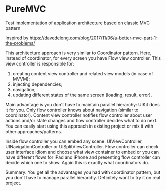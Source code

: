 # PureMVC
Test implementation of application architecture based on classic MVC pattern

Inspired by https://davedelong.com/blog/2017/11/06/a-better-mvc-part-1-the-problems/

This architecture approach is very similar to Coordinator pattern.
Here, instead of coordinator, for every screen you have Flow view controller.
This view controller is responsible for: 
1) creating content view controller and related view models (in case of MVVM);
2) injecting dependencies;
3) navigation;
4) updating different states of the same screen (loading, result, error).

Main advantage is you don't have to maintain parallel hierarchy: UIKit does it for you.
Only flow controller knows about navigation (similar to coordinator).
Content view controller notifies flow controller about user actions and/or state changes and
flow controller decides what to do next.
You can easily start using this approach in existing project or mix it with other approaches/patterns.

Inside flow controller you can embed any scene: UIViewController, UINavigationController or UISplitViewController.
Flow controller can check user interface idiom and choose what view container to embed or you can have different
flows for iPad and iPhone and presenting flow controller can decide which one to show.
Again this is exactly what coordinators do.

Summary: 
You get all the advantages you had with coordinator pattern, but you don't have to manage parallel hierarchy.
Definitely want to try it on real project.
